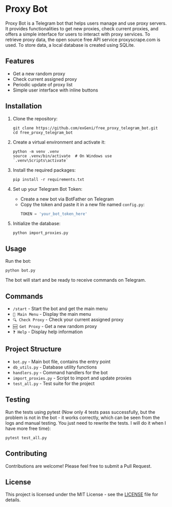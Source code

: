 # Proxy Bot

Proxy Bot is a Telegram bot that helps users manage and use proxy servers. It provides functionalities to get new proxies, check current proxies, and offers a simple interface for users to interact with proxy services. To retrieve proxy data, the open source free API service proxyscrape.com is used. To store data, a local database is created using SQLite. 

## Features

- Get a new random proxy
- Check current assigned proxy
- Periodic update of proxy list
- Simple user interface with inline buttons

## Installation

1. Clone the repository:
   ```
   git clone https://github.com/exGeni/free_proxy_telegram_bot.git
   cd free_proxy_telegram_bot
   ```

2. Create a virtual environment and activate it:
   ```
   python -m venv .venv
   source .venv/bin/activate  # On Windows use `.venv\Scripts\activate`
   ```

3. Install the required packages:
   ```
   pip install -r requirements.txt
   ```

4. Set up your Telegram Bot Token:
   - Create a new bot via BotFather on Telegram
   - Copy the token and paste it in a new file named `config.py`:
     ```python
     TOKEN = 'your_bot_token_here'
     ```

5. Initialize the database:
   ```
   python import_proxies.py
   ```

## Usage

Run the bot:
```
python bot.py
```

The bot will start and be ready to receive commands on Telegram.

## Commands

- `/start` - Start the bot and get the main menu
- `📜 Main Menu` - Display the main menu
- `🔍 Check Proxy` - Check your current assigned proxy
- `🆕 Get Proxy` - Get a new random proxy
- `❓ Help` - Display help information

## Project Structure

- `bot.py` - Main bot file, contains the entry point
- `db_utils.py` - Database utility functions
- `handlers.py` - Command handlers for the bot
- `import_proxies.py` - Script to import and update proxies
- `test_all.py` - Test suite for the project

## Testing

Run the tests using pytest (Now only 4 tests pass successfully, but the problem is not in the bot - it works correctly, which can be seen from the logs and manual testing. You just need to rewrite the tests. I will do it when I have more free time):
```
pytest test_all.py
```

## Contributing

Contributions are welcome! Please feel free to submit a Pull Request.

## License

This project is licensed under the MIT License - see the [LICENSE](LICENSE) file for details.
